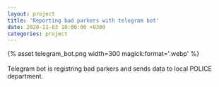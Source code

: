 ```yaml
---
layout: project
title: 'Reporting bad parkers with telegram bot'
date: 2020-11-03 10:00:00 +0300
categories: project
---
```


<div class="alignCenter">
{% asset telegram_bot.png width=300 magick:format='.webp' %}
</div>
<br />
Telegram bot is registring bad parkers and sends data to local POLICE department.
